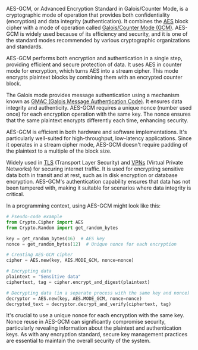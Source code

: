 AES-GCM, or Advanced Encryption Standard in Galois/Counter Mode, is a cryptographic mode of operation that provides both confidentiality (encryption) and data integrity (authentication). It combines the [AES](../cryptography/aes.md) block cipher with a mode of operation called [Galois/Counter Mode (GCM)](../cryptography/gcm.md). AES-GCM is widely used because of its efficiency and security, and it is one of the standard modes recommended by various cryptographic organizations and standards.

AES-GCM performs both encryption and authentication in a single step, providing efficient and secure protection of data. It uses AES in counter mode for encryption, which turns AES into a stream cipher. This mode encrypts plaintext blocks by combining them with an encrypted counter block.

The Galois mode provides message authentication using a mechanism known as [GMAC (Galois Message Authentication Code)](../cryptography/gmac.md). It ensures data integrity and authenticity. AES-GCM requires a unique nonce (number used once) for each encryption operation with the same key. The nonce ensures that the same plaintext encrypts differently each time, enhancing security.

AES-GCM is efficient in both hardware and software implementations. It's particularly well-suited for high-throughput, low-latency applications. Since it operates in a stream cipher mode, AES-GCM doesn't require padding of the plaintext to a multiple of the block size.

Widely used in [TLS](../cryptography/tls.md) (Transport Layer Security) and [VPNs](../security/vpns.md) (Virtual Private Networks) for securing internet traffic. It is used for encrypting sensitive data both in transit and at rest, such as in disk encryption or database encryption. AES-GCM's authentication capability ensures that data has not been tampered with, making it suitable for scenarios where data integrity is critical.

In a programming context, using AES-GCM might look like this:

```python
# Pseudo-code example
from Crypto.Cipher import AES
from Crypto.Random import get_random_bytes

key = get_random_bytes(16)  # AES key
nonce = get_random_bytes(12)  # Unique nonce for each encryption

# Creating AES-GCM cipher
cipher = AES.new(key, AES.MODE_GCM, nonce=nonce)

# Encrypting data
plaintext = "Sensitive data"
ciphertext, tag = cipher.encrypt_and_digest(plaintext)

# Decrypting data (in a separate process with the same key and nonce)
decryptor = AES.new(key, AES.MODE_GCM, nonce=nonce)
decrypted_text = decryptor.decrypt_and_verify(ciphertext, tag)
```

It's crucial to use a unique nonce for each encryption with the same key. Nonce reuse in AES-GCM can significantly compromise security, particularly revealing information about the plaintext and authentication keys. As with any encryption standard, secure key management practices are essential to maintain the overall security of the system.
